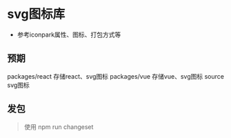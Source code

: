 # svg图标库
- 参考iconpark属性、图标、打包方式等


## 预期

packages/react 存储react、svg图标
packages/vue 存储vue、svg图标
source svg图标

## 发包

> 使用 npm run changeset